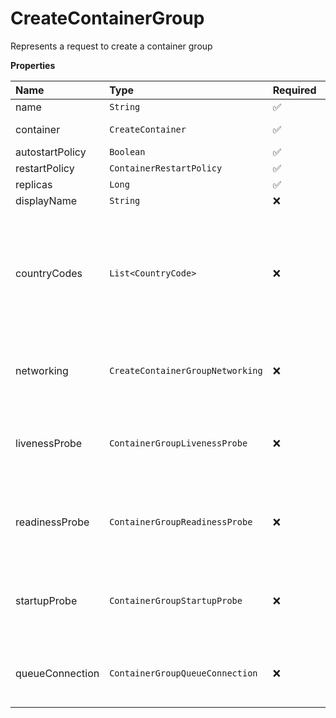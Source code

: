 # CreateContainerGroup

Represents a request to create a container group

**Properties**

| Name            | Type                             | Required | Description                                                                                     |
| :-------------- | :------------------------------- | :------- | :---------------------------------------------------------------------------------------------- |
| name            | `String`                         | ✅       |                                                                                                 |
| container       | `CreateContainer`                | ✅       | Represents a container                                                                          |
| autostartPolicy | `Boolean`                        | ✅       |                                                                                                 |
| restartPolicy   | `ContainerRestartPolicy`         | ✅       |                                                                                                 |
| replicas        | `Long`                           | ✅       |                                                                                                 |
| displayName     | `String`                         | ❌       |                                                                                                 |
| countryCodes    | `List<CountryCode>`              | ❌       | List of countries nodes must be located in. Remove this field to permit nodes from any country. |
| networking      | `CreateContainerGroupNetworking` | ❌       | Represents container group networking parameters                                                |
| livenessProbe   | `ContainerGroupLivenessProbe`    | ❌       | Represents the container group liveness probe                                                   |
| readinessProbe  | `ContainerGroupReadinessProbe`   | ❌       | Represents the container group readiness probe                                                  |
| startupProbe    | `ContainerGroupStartupProbe`     | ❌       | Represents the container group startup probe                                                    |
| queueConnection | `ContainerGroupQueueConnection`  | ❌       | Represents container group queue connection                                                     |
